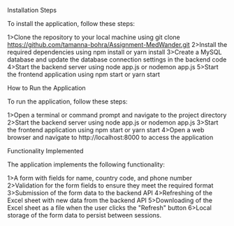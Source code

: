 Installation Steps

To install the application, follow these steps:

1>Clone the repository to your local machine using git clone <https://github.com/tamanna-bohra/Assignment-MedWander.git>
2>Install the required dependencies using npm install or yarn install
3>Create a MySQL database and update the database connection settings in the backend code
4>Start the backend server using node app.js or nodemon app.js
5>Start the frontend application using npm start or yarn start

How to Run the Application

To run the application, follow these steps:

1>Open a terminal or command prompt and navigate to the project directory
2>Start the backend server using node app.js or nodemon app.js
3>Start the frontend application using npm start or yarn start
4>Open a web browser and navigate to http://localhost:8000 to access the application

Functionality Implemented

The application implements the following functionality:

1>A form with fields for name, country code, and phone number
2>Validation for the form fields to ensure they meet the required format
3>Submission of the form data to the backend API
4>Refreshing of the Excel sheet with new data from the backend API
5>Downloading of the Excel sheet as a file when the user clicks the "Refresh" button
6>Local storage of the form data to persist between sessions.

